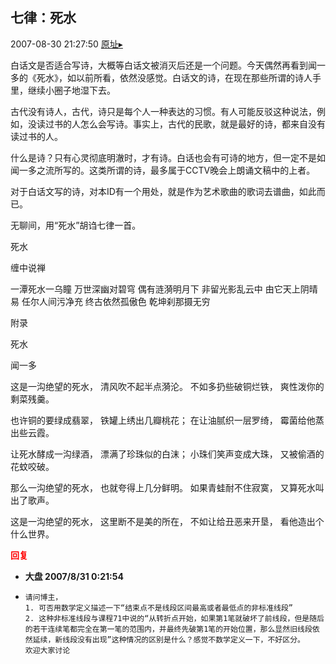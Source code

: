 ## 七律：死水
2007-08-30 21:27:50
[原址▸](http://www.fxgan.com/chan_time/2007_07_12/653.htm)


白话文是否适合写诗，大概等白话文被消灭后还是一个问题。今天偶然再看到闻一多的《死水》，如以前所看，依然没感觉。白话文的诗，在现在那些所谓的诗人手里，继续小圈子地湿下去。

古代没有诗人，古代，诗只是每个人一种表达的习惯。有人可能反驳这种说法，例如，没读过书的人怎么会写诗。事实上，古代的民歌，就是最好的诗，都来自没有读过书的人。

什么是诗？只有心灵彻底明澈时，才有诗。白话也会有可诗的地方，但一定不是如闻一多之流所写的。这类所谓的诗，最多属于CCTV晚会上朗诵文稿中的上者。

对于白话文写的诗，对本ID有一个用处，就是作为艺术歌曲的歌词去谱曲，如此而已。

无聊间，用“死水”胡诌七律一首。


死水

缠中说禅

一潭死水一乌瞳
万世深幽对碧穹
偶有涟漪明月下
非留光影乱云中
由它天上阴晴易
任尔人间污净充
终古依然孤傲色
乾坤刹那摄无穷



附录

死水

闻一多

这是一沟绝望的死水，
清风吹不起半点漪沦。
不如多扔些破铜烂铁，
爽性泼你的剩菜残羹。

也许铜的要绿成翡翠，
铁罐上绣出几瓣桃花；
在让油腻织一层罗绮，
霉菌给他蒸出些云霞。

让死水酵成一沟绿酒，
漂满了珍珠似的白沫；
小珠们笑声变成大珠，
又被偷酒的花蚊咬破。

那么一沟绝望的死水，
也就夸得上几分鲜明。
如果青蛙耐不住寂寞，
又算死水叫出了歌声。

这是一沟绝望的死水，
这里断不是美的所在，
不如让给丑恶来开垦，
看他造出个什么世界。




<font color='red'>**回复**</font>


- **大盘 2007/8/31 0:21:54**
- ```
  请问博主，
  1. 可否用数学定义描述一下“结束点不是线段区间最高或者最低点的非标准线段”
  2. 这种非标准线段与课程71中说的“从转折点开始，如果第1笔就破坏了前线段，但是随后的若干连续笔都完全在第一笔的范围内，并最终先破第1笔的开始位置，那么显然旧线段依然延续，新线段没有出现”这种情况的区别是什么？感觉不数学定义一下，不好区分。
  欢迎大家讨论
  ```
